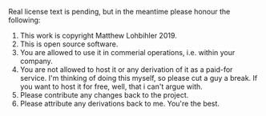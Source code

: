 Real license text is pending, but in the meantime please honour the following:

1. This work is copyright Matthew Lohbihler 2019.
2. This is open source software.
3. You are allowed to use it in commerial operations, i.e. within your company.
4. You are not allowed to host it or any derivation of it as a paid-for service. I'm thinking of doing this myself, so please cut a guy a break. If you want to host it for free, well, that i can't argue with.
5. Please contribute any changes back to the project.
6. Please attribute any derivations back to me. You're the best.
